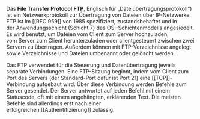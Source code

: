 Das **File Transfer Protocol** **FTP**, Englisch für „Dateiübertragungsprotokoll“) ist ein Netzwerkprotokoll zur Übertragung von Dateien über IP-Netzwerke. FTP ist im [[RFC 959]] von 1985 spezifiziert, zustandsbehaftet und in der Anwendungsschicht (Schicht 7) des OSI-Schichtenmodells angesiedelt. Es wird benutzt, um Dateien vom Client zum Server hochzuladen, vom Server zum Client herunterzuladen oder clientgesteuert zwischen zwei Servern zu übertragen. Außerdem können mit FTP-Verzeichnisse angelegt sowie Verzeichnisse und Dateien umbenannt oder gelöscht werden.

Das FTP verwendet für die Steuerung und Datenübertragung jeweils separate Verbindungen. Eine FTP-Sitzung beginnt, indem vom Client zum Port des Servers (der Standard-Port dafür ist Port 21) eine [[TCP]]-Verbindung aufgebaut wird. Über diese Verbindung werden Befehle zum Server gesendet. Der Server antwortet auf jeden Befehl mit einem Statuscode, oft mit einem angehängten, erklärenden Text. Die meisten Befehle sind allerdings erst nach einer erfolgreichen [[Authentifizierung]] zulässig.